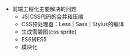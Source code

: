 * 前端工程化主要解决的问题
    * JS|CSS代码的合并和压缩
    * CSS预处理器：Less | Sass | Stylus的编译
    * 生成雪碧图(css sprite)
    * ES6转ES5
    * 模块化